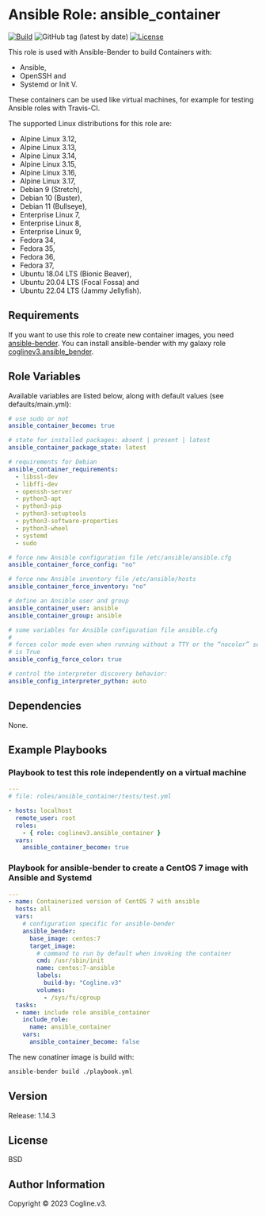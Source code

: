# Ansible Role: ansible_container

[![Build](https://github.com/coglinev3/ansible-role-ansible_container/actions/workflows/build.yml/badge.svg)](https://github.com/coglinev3/ansible-role-ansible_container/actions/workflows/build.yml) ![GitHub tag (latest by date)](https://img.shields.io/github/v/tag/coglinev3/ansible-role-ansible_container) [![License](https://img.shields.io/badge/License-BSD%203--Clause-blue.svg)](https://raw.githubusercontent.com/coglinev3/ansible-role-ansible_container/master/LICENSE)

This role is used with Ansible-Bender to build Containers with:
* Ansible,
* OpenSSH and
* Systemd or Init V.

These containers can be used like virtual machines, for example for testing Ansible roles with Travis-CI.

The supported Linux distributions for this role are:
* Alpine Linux 3.12,
* Alpine Linux 3.13,
* Alpine Linux 3.14,
* Alpine Linux 3.15,
* Alpine Linux 3.16,
* Alpine Linux 3.17,
* Debian 9 (Stretch),
* Debian 10 (Buster),
* Debian 11 (Bullseye),
* Enterprise Linux 7,
* Enterprise Linux 8,
* Enterprise Linux 9,
* Fedora 34,
* Fedora 35,
* Fedora 36,
* Fedora 37,
* Ubuntu 18.04 LTS (Bionic Beaver),
* Ubuntu 20.04 LTS (Focal Fossa) and
* Ubuntu 22.04 LTS (Jammy Jellyfish).


## Requirements

If you want to use this role to create new container images, you need [ansible-bender](https://github.com/ansible-community/ansible-bender/blob/master/README.md "ansible-bender"). You can install ansible-bender with my galaxy role [coglinev3.ansible_bender](https://galaxy.ansible.com/coglinev3/ansible-bender "coglinev3.ansible_bender").


## Role Variables

Available variables are listed below, along with default values (see defaults/main.yml):

```yml
# use sudo or not
ansible_container_become: true

# state for installed packages: absent | present | latest
ansible_container_package_state: latest

# requirements for Debian
ansible_container_requirements:
  - libssl-dev
  - libffi-dev
  - openssh-server
  - python3-apt
  - python3-pip
  - python3-setuptools
  - python3-software-properties
  - python3-wheel
  - systemd
  - sudo

# force new Ansible configuration file /etc/ansible/ansible.cfg
ansible_container_force_config: "no"

# force new Ansible inventory file /etc/ansible/hosts
ansible_container_force_inventory: "no"

# define an Ansible user and group
ansible_container_user: ansible
ansible_container_group: ansible

# some variables for Ansible configuration file ansible.cfg
#
# forces color mode even when running without a TTY or the “nocolor” setting
# is True
ansible_config_force_color: true

# control the interpreter discovery behavior:
ansible_config_interpreter_python: auto
```

## Dependencies

None.

## Example Playbooks

### Playbook to test this role independently on a virtual machine

```yml
---
# file: roles/ansible_container/tests/test.yml

- hosts: localhost
  remote_user: root
  roles:
    - { role: coglinev3.ansible_container }
  vars:
    ansible_container_become: true
```

### Playbook for ansible-bender to create a CentOS 7 image with Ansible and Systemd

```yml
---
- name: Containerized version of CentOS 7 with ansible
  hosts: all
  vars:
    # configuration specific for ansible-bender
    ansible_bender:
      base_image: centos:7
      target_image:
        # command to run by default when invoking the container
        cmd: /usr/sbin/init
        name: centos:7-ansible
        labels:
          build-by: "Cogline.v3"
        volumes:
          - /sys/fs/cgroup
  tasks:
  - name: include role ansible_container
    include_role:
      name: ansible_container
    vars:
      ansible_container_become: false
```

The new conatiner image is build with:

```sh
ansible-bender build ./playbook.yml
```

## Version

Release: 1.14.3

## License

BSD

## Author Information

Copyright &copy; 2023 Cogline.v3.
